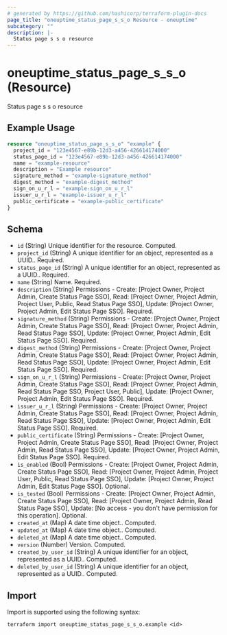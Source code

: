 ```yaml
---
# generated by https://github.com/hashicorp/terraform-plugin-docs
page_title: "oneuptime_status_page_s_s_o Resource - oneuptime"
subcategory: ""
description: |-
  Status page s s o resource
---
```


# oneuptime_status_page_s_s_o (Resource)

Status page s s o resource

## Example Usage

```terraform
resource "oneuptime_status_page_s_s_o" "example" {
  project_id = "123e4567-e89b-12d3-a456-426614174000"
  status_page_id = "123e4567-e89b-12d3-a456-426614174000"
  name = "example-resource"
  description = "Example resource"
  signature_method = "example-signature_method"
  digest_method = "example-digest_method"
  sign_on_u_r_l = "example-sign_on_u_r_l"
  issuer_u_r_l = "example-issuer_u_r_l"
  public_certificate = "example-public_certificate"
}
```

## Schema

- `id` (String) Unique identifier for the resource. Computed.
- `project_id` (String) A unique identifier for an object, represented as a UUID.. Required.
- `status_page_id` (String) A unique identifier for an object, represented as a UUID.. Required.
- `name` (String) Name. Required.
- `description` (String) Permissions - Create: [Project Owner, Project Admin, Create Status Page SSO], Read: [Project Owner, Project Admin, Project User, Public, Read Status Page SSO], Update: [Project Owner, Project Admin, Edit Status Page SSO]. Required.
- `signature_method` (String) Permissions - Create: [Project Owner, Project Admin, Create Status Page SSO], Read: [Project Owner, Project Admin, Read Status Page SSO], Update: [Project Owner, Project Admin, Edit Status Page SSO]. Required.
- `digest_method` (String) Permissions - Create: [Project Owner, Project Admin, Create Status Page SSO], Read: [Project Owner, Project Admin, Read Status Page SSO], Update: [Project Owner, Project Admin, Edit Status Page SSO]. Required.
- `sign_on_u_r_l` (String) Permissions - Create: [Project Owner, Project Admin, Create Status Page SSO], Read: [Project Owner, Project Admin, Read Status Page SSO, Project User, Public], Update: [Project Owner, Project Admin, Edit Status Page SSO]. Required.
- `issuer_u_r_l` (String) Permissions - Create: [Project Owner, Project Admin, Create Status Page SSO], Read: [Project Owner, Project Admin, Read Status Page SSO], Update: [Project Owner, Project Admin, Edit Status Page SSO]. Required.
- `public_certificate` (String) Permissions - Create: [Project Owner, Project Admin, Create Status Page SSO], Read: [Project Owner, Project Admin, Read Status Page SSO], Update: [Project Owner, Project Admin, Edit Status Page SSO]. Required.
- `is_enabled` (Bool) Permissions - Create: [Project Owner, Project Admin, Create Status Page SSO], Read: [Project Owner, Project Admin, Project User, Public, Read Status Page SSO], Update: [Project Owner, Project Admin, Edit Status Page SSO]. Optional.
- `is_tested` (Bool) Permissions - Create: [Project Owner, Project Admin, Create Status Page SSO], Read: [Project Owner, Project Admin, Read Status Page SSO], Update: [No access - you don't have permission for this operation]. Optional.
- `created_at` (Map) A date time object.. Computed.
- `updated_at` (Map) A date time object.. Computed.
- `deleted_at` (Map) A date time object.. Computed.
- `version` (Number) Version. Computed.
- `created_by_user_id` (String) A unique identifier for an object, represented as a UUID.. Computed.
- `deleted_by_user_id` (String) A unique identifier for an object, represented as a UUID.. Computed.

## Import

Import is supported using the following syntax:

```shell
terraform import oneuptime_status_page_s_s_o.example <id>
```

